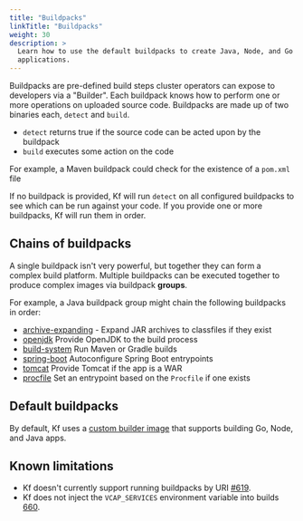```yaml
---
title: "Buildpacks"
linkTitle: "Buildpacks"
weight: 30
description: >
  Learn how to use the default buildpacks to create Java, Node, and Go
  applications.
---
```


Buildpacks are pre-defined build steps cluster operators can expose to developers via a "Builder".
Each buildpack knows how to perform one or more operations on uploaded source code.
Buildpacks are made up of two binaries each, `detect` and `build`.

* `detect` returns true if the source code can be acted upon by the buildpack
* `build` executes some action on the code

For example, a Maven buildpack could check for the existence of a `pom.xml` file

If no buildpack is provided, Kf will run `detect` on all configured buildpacks to see which can be run against your code.
If you provide one or more buildpacks, Kf will run them in order.

## Chains of buildpacks

A single buildpack isn't very powerful, but together they can form a complex build platform.
Multiple buildpacks can be executed together to produce complex images via buildpack **groups**.

For example, a Java buildpack group might chain the following buildpacks in order:

 * [archive-expanding](https://github.com/cloudfoundry/archive-expanding-cnb) - Expand JAR archives to classfiles if they exist
 * [openjdk](https://github.com/cloudfoundry/openjdk-cnb) Provide OpenJDK to the build process
 * [build-system](https://github.com/cloudfoundry/build-system-cnb) Run Maven or Gradle builds
 * [spring-boot](https://github.com/cloudfoundry/spring-boot-cnb) Autoconfigure Spring Boot entrypoints
 * [tomcat](https://github.com/cloudfoundry/tomcat-cnb) Provide Tomcat if the app is a WAR
 * [procfile](https://github.com/cloudfoundry/procfile-cnb/) Set an entrypoint based on the `Procfile` if one exists

## Default buildpacks

By default, Kf uses a [custom builder image](https://github.com/GoogleCloudPlatform/kf-buildpacks)
that supports building Go, Node, and Java apps.

## Known limitations

 * Kf doesn't currently support running buildpacks by URI [#619](https://github.com/google/kf/issues/619).
 * Kf does not inject the `VCAP_SERVICES` environment variable into builds [660](https://github.com/google/kf/issues/660).
